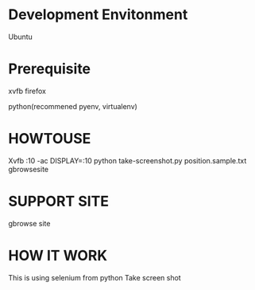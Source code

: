 Development Envitonment
=======================
Ubuntu

Prerequisite
============

xvfb 
firefox

python(recommened pyenv, virtualenv)

HOWTOUSE
========
Xvfb :10 -ac 
DISPLAY=:10 python take-screenshot.py position.sample.txt gbrowsesite

SUPPORT SITE
============
gbrowse site

HOW IT WORK
===========
This is using selenium from python
Take screen shot
